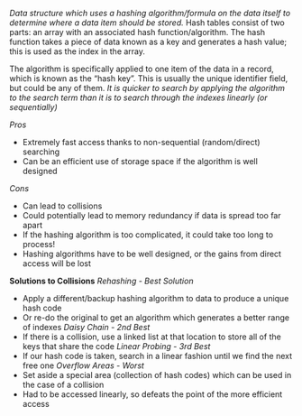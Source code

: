*Data structure which uses a hashing algorithm/formula on the data itself to determine where a data item should be stored.* Hash tables consist of two parts: an array with an associated hash function/algorithm. The hash function takes a piece of data known as a key and generates a hash value; this is used as the index in the array.

The algorithm is specifically applied to one item of the data in a record, which is known as the “hash key”. This is usually the unique identifier field, but could be any of them. *It is quicker to search by applying the algorithm to the search term than it is to search through the indexes linearly (or sequentially)*

*Pros*
- Extremely fast access thanks to non-sequential (random/direct) searching
- Can be an efficient use of storage space if the algorithm is well designed

*Cons*
- Can lead to collisions
- Could potentially lead to memory redundancy if data is spread too far apart
- If the hashing algorithm is too complicated, it could take too long to process!
- Hashing algorithms have to be well designed, or the gains from direct access will be lost

**Solutions to Collisions**
*Rehashing - Best Solution*
- Apply a different/backup hashing algorithm to data to produce a unique hash code
- Or re-do the original to get an algorithm which generates a better range of indexes
*Daisy Chain - 2nd Best*
- If there is a collision, use a linked list at that location to store all of the keys that share the code
*Linear Probing - 3rd Best*
- If our hash code is taken, search in a linear fashion until we find the next free one
*Overflow Areas - Worst*
- Set aside a special area (collection of hash codes) which can be used in the case of a collision
- Had to be accessed linearly, so defeats the point of the more efficient access